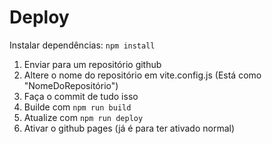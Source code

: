 # Deploy
Instalar dependências: `npm install`

1. Enviar para um repositório github
2. Altere o nome do repositório em vite.config.js (Está como "NomeDoRepositório")
3. Faça o commit de tudo isso
4. Builde com `npm run build`
5. Atualize com `npm run deploy`
6. Ativar o github pages (já é para ter ativado normal)
